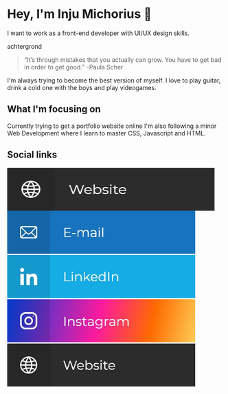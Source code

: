 # Hey, I'm Inju Michorius 👋
I want to work as a front-end developer with UI/UX design skills.

achtergrond

> “It’s through mistakes that you actually can grow. You have to get bad in order to get good.” –Paula Scher

I'm always trying to become the best version of myself. I love to play guitar, drink a cold one with the boys and play videogames.

## What I'm focusing on
Currently trying to get a portfolio website online
I'm also following a minor Web Development where I learn to master CSS, Javascript and HTML.

## Social links
<a href="inju.nl"><img src="websiteButton.jpg" align="left" height="100" width="483" ></a>
![Social media link to my e-mail adress](e-mailButton.jpg)
![Social media linm to my LinkedIn](linkedInButton.jpg)
![Social media link to my Instagram](instagramButton.jpg)
![Link to my personal website!](websiteButton.jpg)
<!--
**InjuMichorius/InjuMichorius** is a ✨ _special_ ✨ repository because its `README.md` (this file) appears on your GitHub profile.

Here are some ideas to get you started:

- 🔭 I’m currently working on ...
- 🌱 I’m currently learning ...
- 👯 I’m looking to collaborate on ...
- 🤔 I’m looking for help with ...
- 💬 Ask me about ...
- 📫 How to reach me: ...
- 😄 Pronouns: ...
- ⚡ Fun fact: ...
-->
